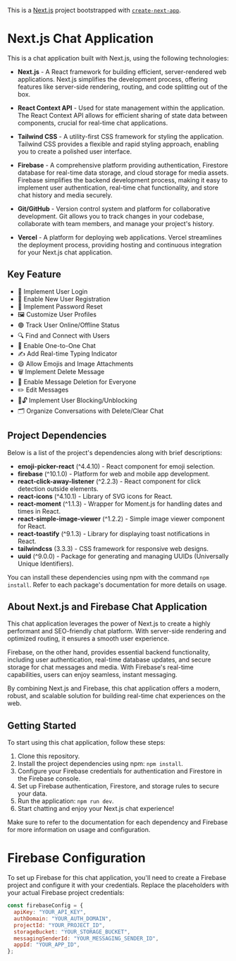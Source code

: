 This is a [Next.js](https://nextjs.org/) project bootstrapped with [`create-next-app`](https://github.com/vercel/next.js/tree/canary/packages/create-next-app).

# Next.js Chat Application

This is a chat application built with Next.js, using the following technologies:

- **Next.js** - A React framework for building efficient, server-rendered web applications. Next.js simplifies the development process, offering features like server-side rendering, routing, and code splitting out of the box.

- **React Context API** - Used for state management within the application. The React Context API allows for efficient sharing of state data between components, crucial for real-time chat applications.

- **Tailwind CSS** - A utility-first CSS framework for styling the application. Tailwind CSS provides a flexible and rapid styling approach, enabling you to create a polished user interface.

- **Firebase** - A comprehensive platform providing authentication, Firestore database for real-time data storage, and cloud storage for media assets. Firebase simplifies the backend development process, making it easy to implement user authentication, real-time chat functionality, and store chat history and media securely.

- **Git/GitHub** - Version control system and platform for collaborative development. Git allows you to track changes in your codebase, collaborate with team members, and manage your project's history.

- **Vercel** - A platform for deploying web applications. Vercel streamlines the deployment process, providing hosting and continuous integration for your Next.js chat application.


## Key Feature

- 🔐 Implement User Login
- 📝 Enable New User Registration
- 🔄 Implement Password Reset
- 🖼️ Customize User Profiles
- 🟢 Track User Online/Offline Status
- 🔍 Find and Connect with Users
- 💬 Enable One-to-One Chat
- ✍️ Add Real-time Typing Indicator
- 😄 Allow Emojis and Image Attachments
- 🗑️ Implement Delete Message
- 🚫 Enable Message Deletion for Everyone
- ✏️ Edit Messages
- 🚫🔓 Implement User Blocking/Unblocking
- 🗂️ Organize Conversations with Delete/Clear Chat

## Project Dependencies

Below is a list of the project's dependencies along with brief descriptions:

- **emoji-picker-react** (^4.4.10) - React component for emoji selection.
- **firebase** (^10.1.0) - Platform for web and mobile app development.
- **react-click-away-listener** (^2.2.3) - React component for click detection outside elements.
- **react-icons** (^4.10.1) - Library of SVG icons for React.
- **react-moment** (^1.1.3) - Wrapper for Moment.js for handling dates and times in React.
- **react-simple-image-viewer** (^1.2.2) - Simple image viewer component for React.
- **react-toastify** (^9.1.3) - Library for displaying toast notifications in React.
- **tailwindcss** (3.3.3) - CSS framework for responsive web designs.
- **uuid** (^9.0.0) - Package for generating and managing UUIDs (Universally Unique Identifiers).

You can install these dependencies using npm with the command `npm install`. Refer to each package's documentation for more details on usage.

## About Next.js and Firebase Chat Application

This chat application leverages the power of Next.js to create a highly performant and SEO-friendly chat platform. With server-side rendering and optimized routing, it ensures a smooth user experience.

Firebase, on the other hand, provides essential backend functionality, including user authentication, real-time database updates, and secure storage for chat messages and media. With Firebase's real-time capabilities, users can enjoy seamless, instant messaging.

By combining Next.js and Firebase, this chat application offers a modern, robust, and scalable solution for building real-time chat experiences on the web.

## Getting Started

To start using this chat application, follow these steps:

1. Clone this repository.
2. Install the project dependencies using npm: `npm install`.
3. Configure your Firebase credentials for authentication and Firestore in the Firebase console.
4. Set up Firebase authentication, Firestore, and storage rules to secure your data.
5. Run the application: `npm run dev`.
6. Start chatting and enjoy your Next.js chat experience!

Make sure to refer to the documentation for each dependency and Firebase for more information on usage and configuration.

# Firebase Configuration

To set up Firebase for this chat application, you'll need to create a Firebase project and configure it with your credentials. Replace the placeholders with your actual Firebase project credentials:

```javascript
const firebaseConfig = {
  apiKey: "YOUR_API_KEY",
  authDomain: "YOUR_AUTH_DOMAIN",
  projectId: "YOUR_PROJECT_ID",
  storageBucket: "YOUR_STORAGE_BUCKET",
  messagingSenderId: "YOUR_MESSAGING_SENDER_ID",
  appId: "YOUR_APP_ID",
};

